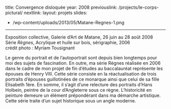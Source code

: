 title: Convergence disloquée
year: 2008
previouslink: /projects/le-corps-pictural/
nextlink: 
layout: projets
slides:
  - /wp-content/uploads/2013/05/Matane-Regnes-1.png
---
<div class="one_half"><p>
Exposition collective, Galerie d&rsquo;Art de Matane, 26 juin au 28 août 2008<br />
Série <em>Règnes</em>, Acrylique et huile sur bois, sérigraphie, 2006<br />
crédit photo : Myriam Tousignant</p>
<p>Le genre du portrait et de l&rsquo;autoportrait sont depuis bien longtemps pour moi des sujets de fascination. En outre, ma série Règnes réalisée en 2006 dans le cadre de mon projet de fin d’études au baccalauréat représente les épouses de Henry VIII. Cette série consiste en la réactualisation de trois portraits d&rsquo;épouses guillotinées de ce monarque ainsi que celui de sa fille Elisabeth 1ère. En somme, il s&rsquo;agit d&rsquo;une relecture des portraits d&rsquo;Hans Holbein, peintre de la cour d’Angleterre sous ce règne. L&rsquo;historicité en peinture demeure un élément prépondérant dans ma démarche artistique. Cette série traite d&rsquo;un sujet historique sous un angle moderne.</p>
</div>

